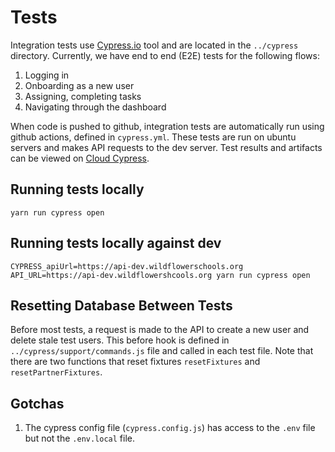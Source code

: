 # Tests

Integration tests use [Cypress.io](https://docs.cypress.io/guides/overview/why-cypress) tool and are located in the `../cypress` directory. Currently, we have end to end (E2E) tests for the following flows:
1. Logging in
2. Onboarding as a new user
3. Assigning, completing tasks
4. Navigating through the dashboard

When code is pushed to github, integration tests are automatically run using github actions, defined in `cypress.yml`. These tests are run on ubuntu servers and makes API requests to the dev server. Test results and artifacts can be viewed on [Cloud Cypress](https://cloud.cypress.io/).

## Running tests locally
`yarn run cypress open`

## Running tests locally against dev
`CYPRESS_apiUrl=https://api-dev.wildflowerschools.org API_URL=https://api-dev.wildflowershcools.org yarn run cypress open`



## Resetting Database Between Tests
Before most tests, a request is made to the API to create a new user and delete stale test users. This before hook is defined in `../cypress/support/commands.js` file and called in each test file. Note that there are two functions that reset fixtures `resetFixtures` and `resetPartnerFixtures`. 

## Gotchas
1. The cypress config file (`cypress.config.js`) has access to the `.env` file but not the `.env.local` file. 